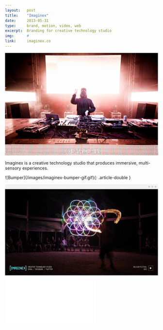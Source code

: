 ```yaml
---
layout:   post
title:    "Imaginex"
date:     2013-05-31
type:     brand, motion, video, web
excerpt:  Branding for creative technology studio
img:      #
link:     imaginex.co
---
```


![Dreamscape](/images/imaginex_dreamscape.jpg)

<p class="article-double article-text">Imaginex is a creative technology studio that produces immersive, multi-sensory experiences.</p>
![Bumper](/images/imaginex-bumper-gif.gif){: .article-double }


![Web](/images/imaginex-web-2.png)

<div class="embed-container">
    <iframe src="//player.vimeo.com/video/67373009?title=0&amp;byline=0&amp;portrait=0&amp;color=78ffff" frameborder="0" webkitallowfullscreen mozallowfullscreen allowfullscreen></iframe>
</div>
